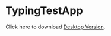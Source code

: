 # TypingTestApp

Click here to download  [Desktop Version](https://drive.google.com/uc?export=download&id=1gBUz_t2QI6Voibtc9icjxHf7fu-BhPRL).
